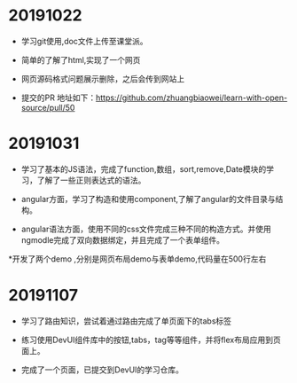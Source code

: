 

# 20191022 
* 学习git使用,doc文件上传至课堂派。
* 简单的了解了html,实现了一个网页
* 网页源码格式问题展示删除，之后会传到网站上

* 提交的PR 地址如下：https://github.com/zhuangbiaowei/learn-with-open-source/pull/50
 
 
 # 20191031
* 学习了基本的JS语法，完成了function,数组，sort,remove,Date模块的学习，了解了一些正则表达式的语法。

* angular方面，学习了构造和使用component,了解了angular的文件目录与结构。

* angular语法方面，使用不同的css文件完成三种不同的构造方式。并使用ngmodle完成了双向数据绑定，并且完成了一个表单组件。

*开发了两个demo ,分别是网页布局demo与表单demo,代码量在500行左右


# 20191107
* 学习了路由知识，尝试着通过路由完成了单页面下的tabs标签

* 练习使用DevUI组件库中的按钮,tabs，tag等等组件，并将flex布局应用到页面上。

* 完成了一个页面，已提交到DevUI的学习仓库。


